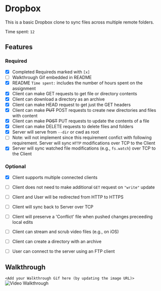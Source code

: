 # Dropbox

This is a basic Dropbox clone to sync files across multiple remote folders.

Time spent: `12`

## Features

### Required

- [x] Completed Requireds marked with `[x]`
- [ ] Walkthrough Gif embedded in README
- [x] README `Time spent:` includes the number of hours spent on the assignment
- [x] Client can make GET requests to get file or directory contents
- [x] Client can download a directory as an archive
- [x] Client can make HEAD request to get just the GET headers 
- [x] Client can make ~~PUT~~ POST requests to create new directories and files with content
- [x] Client can make ~~POST~~ PUT requests to update the contents of a file
- [x] Client can make DELETE requests to delete files and folders
- [x] Server will serve from `--dir` or cwd as root
- [ ] Note: will not implement since this requirement confict with following requirement. Server will sync `HTTP` modifications over TCP to the Client
- [x] Server will sync watched file modifications (e.g., `fs.watch`) over TCP to the Client

### Optional

- [x] Client supports multiple connected clients
- [ ] Client does not need to make additional `GET` request on `"write"` update
- [ ] Client and User will be redirected from HTTP to HTTPS
- [ ] Client will sync back to Server over TCP
- [ ] Client will preserve a 'Conflict' file when pushed changes preceeding local edits
- [ ] Client can stream and scrub video files (e.g., on iOS)
- [ ] Client can create a directory with an archive
- [ ] User can connect to the server using an FTP client


## Walkthrough

`<Add your Walkthrough Gif here (by updating the image URL)>`
![Video Walkthrough](...)



